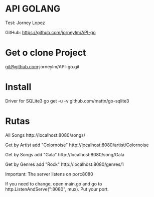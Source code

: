 # API GOLANG
 
Test: Jorney Lopez


GitHub: https://github.com/jorneylm/API-go

# Get o clone Project
git@github.com:jorneylm/API-go.git


# Install
Driver for SQLite3
go get -u -v github.com/mattn/go-sqlite3


# Rutas

All Songs
http://localhost:8080/songs/

Get by Artist add "Colornoise" 
http://localhost:8080/artist/Colornoise

Get by Songs add "Gala"
http://localhost:8080/song/Gala

Get by Genres add "Rock"
http://localhost:8080/genres/1


Important: The server listens on port:8080

If you need to change, open main.go and go to http.ListenAndServe(":8080", mux). Put your port.


